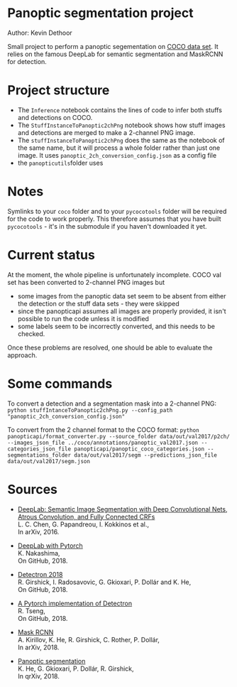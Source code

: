 # Panoptic segmentation project

Author: Kevin Dethoor

Small project to perform a panoptic segementation on [COCO data set](http://cocodataset.org/).
It relies on the famous DeepLab for semantic segmentation and MaskRCNN for detection. 

# Project structure

* The `Inference` notebook contains the lines of code to infer both stuffs and detections on COCO.
* The `StuffInstanceToPanoptic2chPng` notebook shows how stuff images and detections are merged to make a 2-channel PNG image.
* The `stuffInstanceToPanoptic2chPng` does the same as the notebook of the same name, but it will process a whole folder rather than just one image. It uses `panoptic_2ch_conversion_config.json` as a config file
* the `panopticutils`folder uses

# Notes

Symlinks to your `coco` folder and to your `pycocotools` folder will be required for the code to work properly. This therefore assumes that you have built `pycocotools` - it's in the submodule if you haven't downloaded it yet.

# Current status
At the moment, the whole pipeline is unfortunately incomplete. COCO val set has been converted to 2-channel PNG images but
* some images from the panoptic data set seem to be absent from either the detection or the stuff data sets - they were skipped
* since the panopticapi assumes all images are properly provided, it isn't possible to run the code unless it is modified
* some labels seem to be incorrectly converted, and this needs to be checked.

Once these problems are resolved, one should be able to evaluate the approach.

# Some commands

To convert a detection and a segmentation mask into a 2-channel PNG:
```python stuffIntanceToPanoptic2chPng.py --config_path "panoptic_2ch_conversion_config.json"```

To convert from the 2 channel format to the COCO format:
```python panopticapi/format_converter.py --source_folder data/out/val2017/p2ch/ --images_json_file ../coco/annotations/panoptic_val2017.json --categories_json_file panopticapi/panoptic_coco_categories.json --segmentations_folder data/out/val2017/segm --predictions_json_file data/out/val2017/segm.json```

# Sources

* [DeepLab: Semantic Image Segmentation with Deep Convolutional Nets, Atrous Convolution, and Fully Connected CRFs](https://arxiv.org/abs/1606.00915)<br>
L. C. Chen, G. Papandreou, I. Kokkinos et al.,<br>
In arXiv, 2016.

* [DeepLab with Pytorch](https://github.com/kazuto1011/deeplab-pytorch)<br>
K. Nakashima,<br>
On GitHub, 2018.

* [Detectron 2018](https://github.com/facebookresearch/detectron)<br>
R. Girshick, I. Radosavovic, G. Gkioxari, P. Dollár and K. He,<br>
On GitHub, 2018.

* [A Pytorch implementation of Detectron](https://github.com/roytseng-tw/Detectron.pytorch#supported-network-modules)<br>
R. Tseng,<br>
On GitHub, 2018.

* [Mask RCNN](https://arxiv.org/abs/1703.06870)<br>
A. Kirillov, K. He, R. Girshick, C. Rother, P. Dollár,<br>
In arXiv, 2018.

* [Panoptic segmentation](https://arxiv.org/abs/1801.00868)<br>
K. He, G. Gkioxari, P. Dollár, R. Girshick,<br>
In qrXiv, 2018.